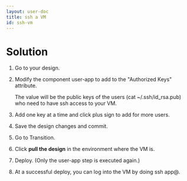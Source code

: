 ```yaml
---
layout: user-doc
title: ssh a VM
id: ssh-vm
---
```


# Solution

1. Go to your design.
2. Modify the component user-app to add to the "Authorized Keys" attribute. 
  
    The value will be the public keys of the users (cat ~/.ssh/id_rsa.pub) who need to have ssh access to your VM. 
  
3. Add one key at a time and click plus sign to add for more users.
4. Save the design changes and commit.
5. Go to Transition.
6. Click **pull the design** in the environment where the VM is.
7. Deploy. (Only the user-app step is executed again.)
8. At a successful deploy, you can log into the VM by doing ssh app@<ip-of-vm>.
  

